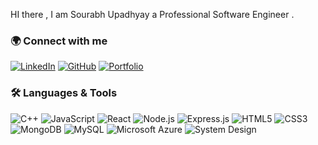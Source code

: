 HI there , 
I am Sourabh Upadhyay a Professional Software Engineer .



### 🌍 Connect with me
[![LinkedIn](https://img.shields.io/badge/LinkedIn-blue?style=flat&logo=linkedin&logoColor=white)](https://www.linkedin.com/in/sourabh-upadhyay-445060243/)
[![GitHub](https://img.shields.io/badge/GitHub-black?style=flat&logo=github)](https://github.com/326322)
[![Portfolio](https://img.shields.io/badge/Portfolio-4285F4?style=flat&logo=google-chrome&logoColor=white)](https://myportfoliosourabh.netlify.app/)

### 🛠️ Languages & Tools

![C++](https://img.shields.io/badge/C++-00599C?style=for-the-badge&logo=cplusplus&logoColor=white)
![JavaScript](https://img.shields.io/badge/JavaScript-F7DF1E?style=for-the-badge&logo=javascript&logoColor=black)
![React](https://img.shields.io/badge/React-20232A?style=for-the-badge&logo=react&logoColor=61DAFB)
![Node.js](https://img.shields.io/badge/Node.js-339933?style=for-the-badge&logo=node.js&logoColor=white)
![Express.js](https://img.shields.io/badge/Express.js-000000?style=for-the-badge&logo=express&logoColor=white)
![HTML5](https://img.shields.io/badge/HTML5-E34F26?style=for-the-badge&logo=html5&logoColor=white)
![CSS3](https://img.shields.io/badge/CSS3-1572B6?style=for-the-badge&logo=css3&logoColor=white)
![MongoDB](https://img.shields.io/badge/MongoDB-4EA94B?style=for-the-badge&logo=mongodb&logoColor=white)
![MySQL](https://img.shields.io/badge/MySQL-4479A1?style=for-the-badge&logo=mysql&logoColor=white)
![Microsoft Azure](https://img.shields.io/badge/Azure-0078D4?style=for-the-badge&logo=microsoft-azure&logoColor=white)
![System Design](https://img.shields.io/badge/System%20Design-FF6F00?style=for-the-badge&logo=archlinux&logoColor=white)

<!--
**Sourabh-Upadhyay64/Sourabh-Upadhyay64** is a ✨ _special_ ✨ repository because its `README.md` (this file) appears on your GitHub profile.

Here are some ideas to get you started:

- 🔭 I’m currently working on ...
- 🌱 I’m currently learning ...
- 👯 I’m looking to collaborate on ...
- 🤔 I’m looking for help with ...
- 💬 Ask me about ...
- 📫 How to reach me: ...
- 😄 Pronouns: ...
- ⚡ Fun fact: ...
-->
